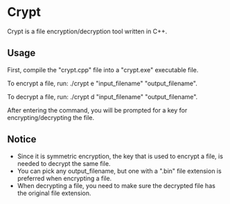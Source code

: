 # Crypt
Crypt is a file encryption/decryption tool written in C++.

## Usage
First, compile the "crypt.cpp" file into a "crypt.exe" executable file.

To encrypt a file, run: ./crypt e "input_filename" "output_filename".

To decrypt a file, run: ./crypt d "input_filename" "output_filename".

After entering the command, you will be prompted for a key for encrypting/decrypting the file.

## Notice
- Since it is symmetric encryption, the key that is used to encrypt a file, is needed to decrypt the same file.
- You can pick any output_filename, but one with a ".bin" file extension is preferred when encrypting a file.
- When decrypting a file, you need to make sure the decrypted file has the original file extension. 
